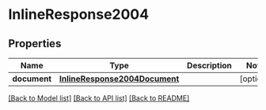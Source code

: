 # InlineResponse2004

## Properties
Name | Type | Description | Notes
------------ | ------------- | ------------- | -------------
**document** | [**InlineResponse2004Document**](InlineResponse2004Document.md) |  | [optional] 

[[Back to Model list]](../README.md#documentation-for-models) [[Back to API list]](../README.md#documentation-for-api-endpoints) [[Back to README]](../README.md)


